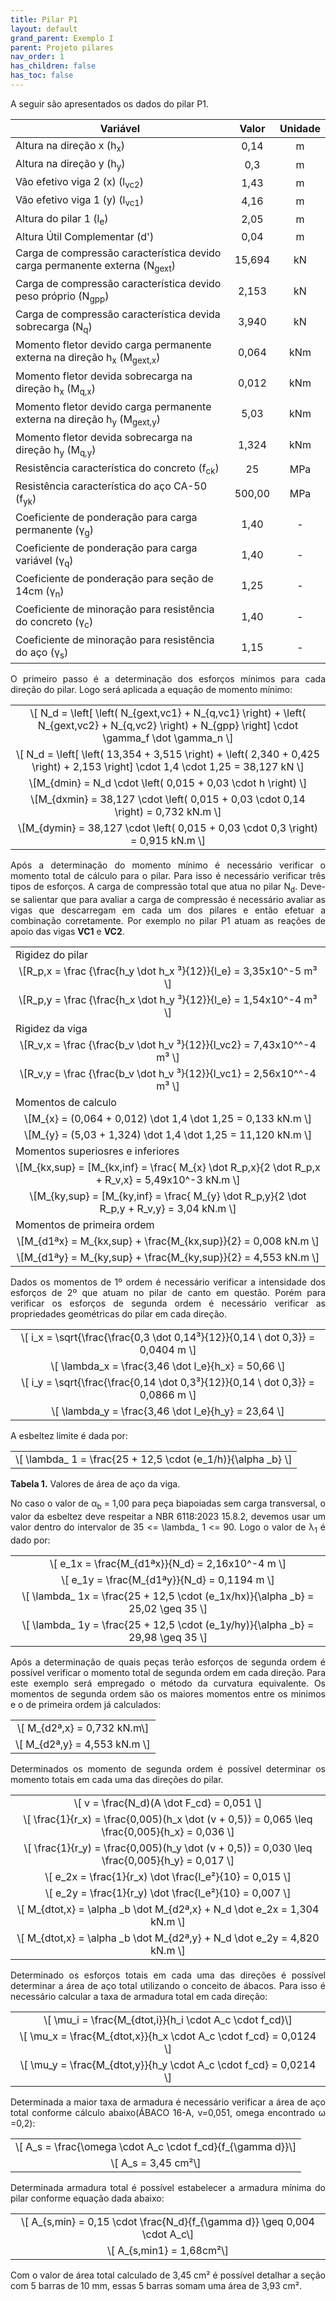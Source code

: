 ```yaml
---
title: Pilar P1
layout: default
grand_parent: Exemplo I
parent: Projeto pilares
nav_order: 1
has_children: false
has_toc: false
---
```


<!--Don't delete this script-->
<script src = "https://polyfill.io/v3/polyfill.min.js?features=es6"></script>
<script id = "MathJax-script" async src="https://cdn.jsdelivr.net/npm/mathjax@3/es5/tex-mml-chtml.js"></script>
<!--Don't delete this script-->

<p align = "justify">
A seguir são apresentados os dados do pilar P1.
</p>

<table style = "width:100%">
<thead align="center">
  <tr>
    <th>Variável</th>
    <th>Valor</th>
    <th>Unidade</th>
  </tr>
</thead>
<tbody align="center">
  <tr>
    <td align = "left">Altura na direção x (h<sub>x</sub>)</td>
    <td>0,14</td>
    <td>m</td>
  </tr>
  <tr>
    <td align = "left">Altura na direção y (h<sub>y</sub>)</td>
    <td>0,3</td>
    <td>m</td>
  </tr>  <tr>
    <td align = "left">Vão efetivo viga 2 (x) (l<sub>vc2</sub>)</td>
    <td>1,43</td>
    <td>m</td>
  </tr> 
  <tr>
    <td align = "left">Vão efetivo viga 1 (y) (l<sub>vc1</sub>)</td>
    <td>4,16</td>
    <td>m</td>
  </tr>
  <tr>
    <td align = "left">Altura do pilar 1 (l<sub>e</sub>)</td>
    <td>2,05</td>
    <td>m</td>
  </tr>
  <tr>
    <td align = "left">Altura Útil Complementar (d')</td>
    <td>0,04</td>
    <td>m</td>
  </tr>
  <tr>
    <td align = "left">Carga de compressão característica devido carga permanente externa (N<sub>gext</sub>)</td>
    <td>15,694</td>
    <td>kN</td>
  </tr>
  <tr>
    <td align = "left">Carga de compressão característica devido peso próprio (N<sub>gpp</sub>)</td>
    <td>2,153</td>
    <td>kN</td>
  </tr>
  <tr>
    <td align = "left">Carga de compressão característica devida sobrecarga (N<sub>q</sub>)</td>
    <td>3,940</td>
    <td>kN</td>
  </tr>
  <tr>
    <td align = "left">Momento fletor devido carga permanente externa na direção h<sub>x</sub> (M<sub>gext,x</sub>)</td>
    <td>0,064</td>
    <td>kNm</td>
  </tr>
  <tr>
    <td align = "left">Momento fletor devida sobrecarga na direção h<sub>x</sub> (M<sub>q,x</sub>)</td>
    <td>0,012</td>
    <td>kNm</td>
  </tr>
  <tr>
    <td align = "left">Momento fletor devido carga permanente externa na direção h<sub>y</sub> (M<sub>gext,y</sub>)</td>
    <td>5,03</td>
    <td>kNm</td>
  </tr>
  <tr>
    <td align = "left">Momento fletor devida sobrecarga na direção h<sub>y</sub> (M<sub>q,y</sub>)</td>
    <td>1,324</td>
    <td>kNm</td>
  </tr>
  <tr>
    <td align = "left">Resistência característica do concreto (f<sub>ck</sub>)</td>
    <td>25</td>
    <td>MPa</td>
  </tr>
  <tr>
    <td align = "left">Resistência característica do aço CA-50 (f<sub>yk</sub>)</td>
    <td>500,00</td>
    <td>MPa</td>
  </tr>
  <tr>
    <td align = "left">Coeficiente de ponderação para carga permanente (γ<sub>g</sub>)</td>
    <td>1,40</td>
    <td>-</td>
  </tr>
  <tr>
    <td align = "left">Coeficiente de ponderação para carga variável (γ<sub>q</sub>)</td>
    <td>1,40</td>
    <td>-</td>
  </tr>
   <tr>
    <td align = "left">Coeficiente de ponderação para seção de 14cm (γ<sub>n</sub>)</td>
    <td>1,25</td>
    <td>-</td>
  </tr>
  <tr>
    <td align = "left">Coeficiente de minoração para resistência do concreto (γ<sub>c</sub>)</td>
    <td>1,40</td>
    <td>-</td>
  </tr>
  <tr>
    <td align = "left">Coeficiente de minoração para resistência do aço (γ<sub>s</sub>)</td>
    <td>1,15</td>
    <td>-</td>
  </tr>
</tbody>
</table>

<p align = "justify">
O primeiro passo é a determinação dos esforços mínimos para cada direção do pilar. Logo será aplicada a equação de momento mínimo:
</p>

<table style = "width:100%">
 <tr>
    <td align = "center">\[ N_d = \left[ \left( N_{gext,vc1} + N_{q,vc1} \right) + \left( N_{gext,vc2} + N_{q,vc2} \right) + N_{gpp} \right] \cdot \gamma_f \dot \gamma_n \]</td>
  </tr>
  <tr>
    <td align = "center">\[ N_d = \left[ \left( 13,354 + 3,515 \right) + \left( 2,340 + 0,425 \right) + 2,153 \right] \cdot 1,4 \cdot 1,25 = 38,127 kN \]</td>
  </tr>
  <tr>
    <td align = "center">\[M_{dmin} = N_d \cdot \left( 0,015 + 0,03 \cdot h \right) \]</td>
 <tr>
  <tr>
    <td align = "center">\[M_{dxmin} = 38,127 \cdot \left( 0,015 + 0,03 \cdot 0,14 \right) = 0,732 kN.m \]</td>
  </tr>
  <tr>
    <td align = "center">\[M_{dymin} = 38,127 \cdot \left( 0,015 + 0,03 \cdot 0,3 \right) = 0,915 kN.m \]</td>
  </tr>
</table>


<p align = "justify">
Após a determinação do momento mínimo é necessário verificar o momento total de cálculo para o pilar. Para isso é necessário verificar três tipos de esforços. A carga de compressão total que atua no pilar N<sub>d</sub>. Deve-se salientar que para avaliar a carga de compressão é necessário avaliar as vigas que descarregam em cada um dos pilares e então efetuar a combinação corretamente. Por exemplo no pilar P1 atuam as reações de apoio das vigas <b>VC1</b> e <b>VC2</b>.
</p>

<table style = "width:100%">
  <tr>
    <td align = "left">Rigidez do pilar </td>
  </tr>
  <tr>
    <td align = "center">\[R_p,x = \frac {\frac{h_y \dot h_x ³}{12}}{l_e} = 3,35x10^-5 m³ \]</td>
  </tr>
   <tr>
    <td align = "center">\[R_p,y = \frac {\frac{h_x \dot h_y ³}{12}}{l_e} = 1,54x10^-4 m³ \]</td>
  </tr>
  <tr>
    <td align = "left">Rigidez da viga </td>
  </tr>
   <tr>
    <td align = "center">\[R_v,x = \frac {\frac{b_v \dot h_v ³}{12}}{l_vc2} = 7,43x10^^-4 m³ \]</td>
  </tr>
  <tr>
    <td align = "center">\[R_v,y = \frac {\frac{b_v \dot h_v ³}{12}}{l_vc1} = 2,56x10^^-4 m³ \]</td>
  </tr>
  <tr>
    <td align = "left"> Momentos de calculo </td>
  </tr>
  <tr>
    <td align = "center">\[M_{x} = (0,064 + 0,012) \dot 1,4 \dot 1,25 = 0,133 kN.m \]</td>
  </tr>
   <tr>
    <td align = "center">\[M_{y} = (5,03 + 1,324) \dot 1,4 \dot 1,25 = 11,120 kN.m \]</td>
  </tr>
  <tr>
    <td align = "left">Momentos superiosres e inferiores </td>
  </tr>
   <tr>
    <td align = "center">\[M_{kx,sup} = [M_{kx,inf} = \frac{ M_{x} \dot R_p,x}{2 \dot R_p,x +  R_v,x} = 5,49x10^-3 kN.m \]</td>
  </tr>
   <tr>
    <td align = "center">\[M_{ky,sup} = [M_{ky,inf} = \frac{ M_{y} \dot R_p,y}{2 \dot R_p,y +  R_v,y} = 3,04 kN.m \]</td>
  </tr>
  <tr>
    <td align = "left">Momentos de primeira ordem </td>
  </tr>
  <tr>
    <td align = "center">\[M_{d1ªx} = M_{kx,sup} + \frac{M_{kx,sup}}{2} = 0,008 kN.m \]</td>
  </tr>
  <tr>
    <td align = "center">\[M_{d1ªy} = M_{ky,sup} + \frac{M_{ky,sup}}{2} = 4,553 kN.m \]</td>
  </tr>
</table>

<p align = "justify">
Dados os momentos de 1º ordem é necessário verificar a intensidade dos esforços de 2º que atuam no pilar de canto em questão. Porém para verificar os esforços de segunda ordem é necessário verificar as propriedades geométricas do pilar em cada direção.  
</p>

<table style = "width:100%">
  <tr>
    <td align = "center">\[ i_x = \sqrt{\frac{\frac{0,3 \dot 0,14³}{12}}{0,14 \ dot 0,3}} = 0,0404 m \]</td>
  </tr>
  <tr>
    <td align = "center">\[ \lambda_x = \frac{3,46 \dot l_e}{h_x} = 50,66 \]</td>
  </tr>
  <tr>
    <td align = "center">\[ i_y = \sqrt{\frac{\frac{0,14 \dot 0,3³}{12}}{0,14 \ dot 0,3}} = 0,0866 m \]</td>
  </tr>
  <tr>
    <td align = "center">\[ \lambda_y = \frac{3,46 \dot l_e}{h_y} = 23,64 \]</td>
  </tr>
</table>

<p align = "justify">
A esbeltez limite é dada por:
</p>

<table>
  <tr>
    <td align = "center">\[ \lambda_ 1 = \frac{25 + 12,5 \cdot (e_1/h)}{\alpha _b} \]</td>
  </tr>
</table>

<p align = "justify" id = "tab2"><b>Tabela 1.</b> Valores de área de aço da viga.</p>

<p align = "justify">
No caso o valor de α<sub>b</sub> = 1,00 para peça biapoiadas sem carga transversal, o valor da esbeltez deve respeitar a NBR 6118:2023 15.8.2, devemos usar um valor dentro do intervalor de 35 <= \lambda_ 1 <= 90. Logo o valor de λ<sub>1</sub> é dado por:
</p>

<table>
   <tr>
    <td align = "center">\[ e_1x = \frac{M_{d1ªx}}{N_d} = 2,16x10^-4 m \]</td>
  </tr>
  <tr>
    <td align = "center">\[ e_1y = \frac{M_{d1ªy}}{N_d} = 0,1194 m \]</td>
  </tr>
  <tr>
    <td align = "center">\[ \lambda_ 1x = \frac{25 + 12,5 \cdot (e_1x/hx)}{\alpha _b} = 25,02 \geq 35 \]</td>
  </tr>
  <tr>
    <td align = "center">\[ \lambda_ 1y = \frac{25 + 12,5 \cdot (e_1y/hy)}{\alpha _b} = 29,98 \geq 35 \]</td>
  </tr>
</table>

<p align = "justify">
Após a determinação de quais peças terão esforços de segunda ordem é possível verificar o momento total de segunda ordem em cada direção. Para este exemplo será empregado o método da curvatura equivalente. Os momentos de segunda ordem são os maiores momentos entre os minimos e o de primeira ordem já calculados:
</p>

<table>
  <tr>
    <td align = "center">\[ M_{d2ª,x} = 0,732 kN.m\]</td>
  </tr>
  <tr>
    <td align = "center">\[ M_{d2ª,y} = 4,553 kN.m \]</td>
  </tr>
</table>

<p align = "justify">
Determinados os momento de segunda ordem é possível determinar os momento totais em cada uma das direções do pilar.
</p>

<table>
   <tr>
    <td align = "center">\[ v = \frac{N_d)(A \dot F_cd} = 0,051 \]</td>
  </tr>
   <tr>
    <td align = "center">\[ \frac{1}{r_x) = \frac{0,005)(h_x \dot (v + 0,5)} = 0,065 \leq \frac{0,005}{h_x} = 0,036 \]</td>
  </tr>
   <tr>
    <td align = "center">\[ \frac{1}{r_y) = \frac{0,005)(h_y \dot (v + 0,5)} = 0,030 \leq \frac{0,005}{h_y} = 0,017 \]</td>
  </tr>
     <tr>
    <td align = "center">\[ e_2x = \frac{1}{r_x) \dot \frac{l_e²}{10} = 0,015 \]</td>
  </tr>
    <tr>
    <td align = "center">\[ e_2y = \frac{1}{r_y) \dot \frac{l_e²}{10} = 0,007 \]</td>
  </tr>
  <tr>
    <td align = "center">\[ M_{dtot,x} = \alpha _b \dot M_{d2ª,x} + N_d \dot e_2x = 1,304 kN.m \]</td>
  </tr>
  <tr>
    <td align = "center">\[ M_{dtot,x} = \alpha _b \dot M_{d2ª,y} + N_d \dot e_2y = 4,820 kN.m \]</td>
  </tr>
</table>

<p align = "justify">
Determinado os esforços totais em cada uma das direções é possível determinar a área de aço total utilizando o conceito de ábacos. Para isso é necessário calcular a taxa de armadura total em cada direção:
</p>

<table>
  <tr>
    <td align = "center">\[ \mu_i = \frac{M_{dtot,i}}{h_i \cdot A_c \cdot f_cd}\]</td>
  </tr>
  <tr>
    <td align = "center">\[ \mu_x = \frac{M_{dtot,x}}{h_x \cdot A_c \cdot f_cd} = 0,0124 \]</td>
  </tr>
   <tr>
    <td align = "center">\[ \mu_y = \frac{M_{dtot,y}}{h_y \cdot A_c \cdot f_cd} = 0,0214 \]</td>
  </tr>
</table>

<p align = "justify">
Determinada a maior taxa de armadura é necessário verificar a área de aço total conforme cálculo abaixo(ÁBACO 16-A, v=0,051, omega encontrado ω =0,2):
</p>

<table>
  <tr>
    <td align = "center">\[ A_s = \frac{\omega \cdot A_c \cdot f_cd}{f_{\gamma d}}\]</td>
  </tr>
  <tr>
    <td align = "center">\[ A_s = 3,45 cm²\]</td>
  </tr>
</table>

<p align = "justify">
Determinada armadura total é possível estabelecer a armadura mínima do pilar conforme equação dada abaixo:
</p>

<table>
  <tr>
    <td align = "center">\[ A_{s,min} = 0,15 \cdot \frac{N_d}{f_{\gamma d}} \geq 0,004 \cdot A_c\]</td>
  </tr>
  <tr>
    <td align = "center">\[ A_{s,min1} = 1,68cm²\]</td>
  </tr>
</table>

<p align = "justify">
Com o valor de área total calculado de 3,45 cm² é possível detalhar a seção com 5 barras de 10 mm, essas 5 barras somam uma área de 3,93 cm².
</p>
